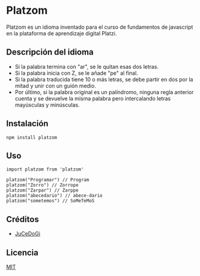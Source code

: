 # Platzom

Platzom es un idioma inventado para el curso de fundamentos de javascript en la plataforma de aprendizaje digital Platzi.

## Descripción del idioma

- Si la palabra termina con "ar", se le quitan esas dos letras.
- Si la palabra inicia con Z, se le añade "pe" al final.
- Si la palabra traducida tiene 10 o más letras, se debe partir en dos por la mitad y unir con un guión medio.
- Por último, si la palabra original es un palíndromo, ninguna regla anterior cuenta y se devuelve la misma palabra pero intercalando letras mayúsculas y minúsculas.

## Instalación

```
npm install platzom
```

## Uso

```
import platzom from 'platzom'

platzom("Programar") // Program
platzom("Zorro") // Zorrope
platzom("Zarpar") // Zarppe
platzom("abecedario") // abece-dario
platzom("sometemos") // SoMeTeMoS
```

## Créditos
- [JuCeDoGi](https://twitter.com/@jucedogi)

## Licencia
[MIT](https://opensource.org/licenses/MIT)
